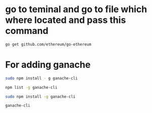 # go to teminal and go to file which where located and pass this command 

```bash
go get github.com/ethereum/go-ethereum
```

# For adding ganache 
```bash
sudo npm install - g ganache-cli

npm list -g ganache-cli

sudo npm install -g ganache-cli

ganache-cli
```